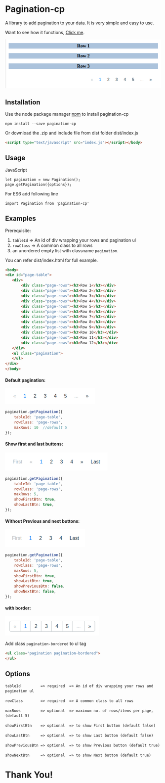 # Pagination-cp

A library to add pagination to your data. It is very simple and easy to use.

Want to see how it functions, [Click me](https://jsfiddle.net/captainpauu/d6fg0hea/1/).

![Pagination](assets/default_complete_paginate.png)

## Installation
Use the node package manager [npm](https://www.npmjs.com/) to install pagination-cp
```
npm install --save pagination-cp
```

Or download the .zip and include file from dist folder dist/index.js

```html
<script type="text/javascript" src="index.js"></script></body>
```

## Usage
JavaScript
```
let pagination = new Pagination();
page.getPagination({options});
```
For ES6 add following line
```ecmascript 6
import Pagination from 'pagination-cp'
```
## Examples

Prerequisite: 
1. `tableId` => An id of div wrapping your rows and pagination ul
2. `rowClass` => A common class to all rows 
3. an unordered empty list with classname `pagination`.

You can refer dist/index.html for full example.
 
 ```html
<body>
<div id="page-table">
    <div>
        <div class="page-rows"><h3>Row 1</h3></div>
        <div class="page-rows"><h3>Row 2</h3></div>
        <div class="page-rows"><h3>Row 3</h3></div>
        <div class="page-rows"><h3>Row 4</h3></div>
        <div class="page-rows"><h3>Row 5</h3></div>
        <div class="page-rows"><h3>Row 6</h3></div>
        <div class="page-rows"><h3>Row 7</h3></div>
        <div class="page-rows"><h3>Row 8</h3></div>
        <div class="page-rows"><h3>Row 9</h3></div>
        <div class="page-rows"><h3>Row 10</h3></div>
        <div class="page-rows"><h3>Row 11</h3></div>
        <div class="page-rows"><h3>Row 12</h3></div>
    </div>
    <ul class="pagination">
    </ul>
</div>
</body>
```
#### Default pagination:
![default](assets/default_paginate.png)
```javascript
pagination.getPagination({
    tableId: 'page-table',
    rowClass: 'page-rows',
    maxRows: 10  //default 5
});
```
#### Show first and last buttons:
![first_last_btn](assets/first_last_btn.png)
```javascript
pagination.getPagination({
    tableId: 'page-table',
    rowClass: 'page-rows',
    maxRows: 5,
    showFirstBtn: true,
    showLastBtn: true,
});
```
#### Without Previous and next buttons:
![no_buttons](assets/without_prev_next_btn.png)
```javascript
pagination.getPagination({
    tableId: 'page-table',
    rowClass: 'page-rows',
    maxRows: 5,
    showFirstBtn: true,
    showLastBtn: true,
    showPreviousBtn: false,
    showNextBtn: false,
});
```

#### with border:
![without_border](assets/bordered_paginate.png)

Add class `pagination-bordered` to ul tag
```html
<ul class="pagination pagination-bordered">
</ul>
```
## Options
```
tableId         => required  => An id of div wrapping your rows and pagination ul

rowClass        => required  => A common class to all rows

maxRows         => optional  => maximum no. of rows/items per page, (default 5)

showFirstBtn    => optional  => to show First button (default false)

showLastBtn     => optional  => to show Last button (default false)

showPreviousBtn => optional  => to show Previous button (default true)

showNextBtn     => optional  => to show Next button (default true)

```

# Thank You!